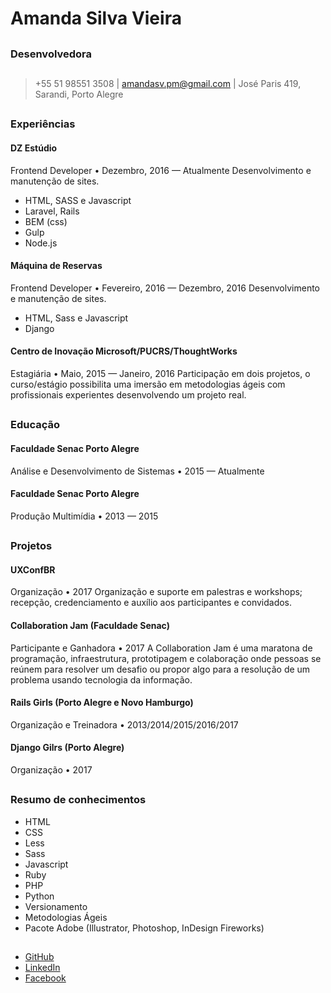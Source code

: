# Amanda Silva Vieira
##
### Desenvolvedora
##
> +55 51 98551 3508 | amandasv.pm@gmail.com | José Paris 419, Sarandi, Porto Alegre
##
### Experiências
#### DZ Estúdio
Frontend Developer • Dezembro, 2016 — Atualmente
Desenvolvimento e manutenção de sites.
- HTML, SASS e Javascript
- Laravel, Rails
- BEM (css)
- Gulp
- Node.js

#### Máquina de Reservas
Frontend Developer • Fevereiro, 2016 — Dezembro, 2016
Desenvolvimento e manutenção de sites.
- HTML, Sass e Javascript
- Django

#### Centro de Inovação Microsoft/PUCRS/ThoughtWorks
Estagiária • Maio, 2015 — Janeiro, 2016
Participação em dois projetos, o curso/estágio possibilita uma imersão em metodologias ágeis com profissionais experientes desenvolvendo um projeto real.

##
### Educação
#### Faculdade Senac Porto Alegre
Análise e Desenvolvimento de Sistemas • 2015 — Atualmente

#### Faculdade Senac Porto Alegre
Produção Multimídia • 2013 — 2015

##
### Projetos
#### UXConfBR
Organização • 2017
Organização e suporte em palestras e workshops; recepção, credenciamento e auxílio aos participantes e convidados.

#### Collaboration Jam (Faculdade Senac)
Participante e Ganhadora • 2017
A Collaboration Jam é uma maratona de programação, infraestrutura, prototipagem e colaboração onde pessoas se reúnem para resolver um desafio ou propor algo para a resolução de um problema usando tecnologia da informação.

#### Rails Girls (Porto Alegre e Novo Hamburgo)
Organização e Treinadora • 2013/2014/2015/2016/2017

#### Django Gilrs (Porto Alegre)
Organização • 2017

##
### Resumo de conhecimentos
- HTML
- CSS
- Less
- Sass
- Javascript
- Ruby
- PHP
- Python
- Versionamento
- Metodologias Ágeis
- Pacote Adobe (Illustrator, Photoshop, InDesign Fireworks)

##
* [GitHub](https://github.com/Amandasv/)
* [LinkedIn](https://www.linkedin.com/in/amandasilvavieira)
* [Facebook](https://www.facebook.com/amandasilvavieira)

